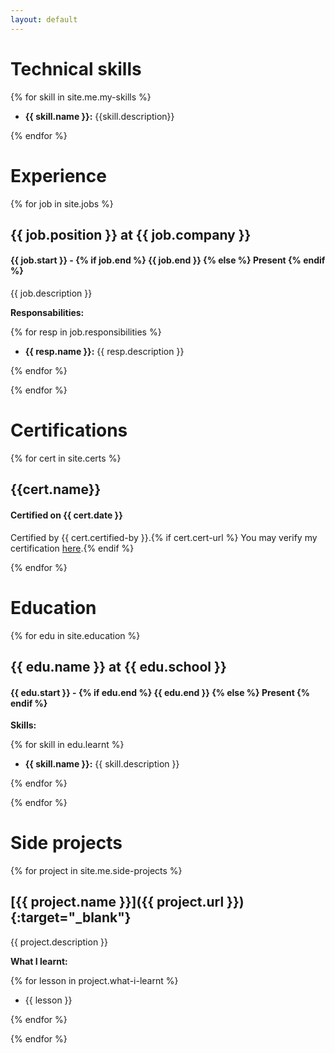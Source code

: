 ```yaml
---
layout: default
---
```


# Technical skills

{% for skill in site.me.my-skills %}

* **{{ skill.name }}:** {{skill.description}}

{% endfor %}

# Experience

{% for job in site.jobs %}

## {{ job.position }} at {{ job.company }}

#### {{ job.start }} - {% if job.end %} {{ job.end }} {% else %} Present {% endif %}

{{ job.description }}

**Responsabilities:**

{% for resp in job.responsibilities %}

* **{{ resp.name }}:** {{ resp.description }}

{% endfor %}

{% endfor %}


# Certifications

{% for cert in site.certs %}

## {{cert.name}}

#### Certified on {{ cert.date }}

Certified by {{ cert.certified-by }}.{% if cert.cert-url %} You may verify my certification [here]({{cert.cert-url}}).{% endif %}

{% endfor %}


# Education

{% for edu in site.education %}

## {{ edu.name }} at {{ edu.school }}

#### {{ edu.start }} - {% if edu.end %} {{ edu.end }} {% else %} Present {% endif %}

**Skills:**

{% for skill in edu.learnt %}

* **{{ skill.name }}:** {{ skill.description }}

{% endfor %}

{% endfor %}


# Side projects

{% for project in site.me.side-projects %}

## [{{ project.name }}]({{ project.url }}){:target="_blank"}

{{ project.description }}

**What I learnt:**

{% for lesson in project.what-i-learnt %}

* {{ lesson }}

{% endfor %}

{% endfor %}